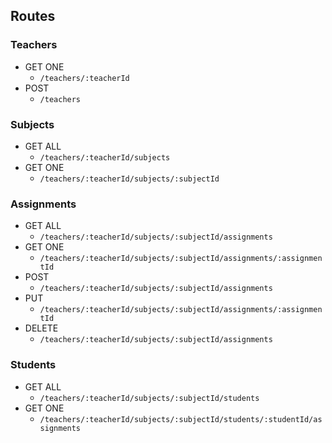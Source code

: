 ## Routes

### Teachers
* GET ONE
  * `/teachers/:teacherId`
* POST
  * `/teachers`

### Subjects
* GET ALL 
  * `/teachers/:teacherId/subjects`
* GET ONE
  * `/teachers/:teacherId/subjects/:subjectId`

### Assignments
* GET ALL
  * `/teachers/:teacherId/subjects/:subjectId/assignments`
* GET ONE
  * `/teachers/:teacherId/subjects/:subjectId/assignments/:assignmentId`
* POST
  * `/teachers/:teacherId/subjects/:subjectId/assignments`
* PUT
  * `/teachers/:teacherId/subjects/:subjectId/assignments/:assignmentId`
* DELETE
  * `/teachers/:teacherId/subjects/:subjectId/assignments`

### Students
* GET ALL
  * `/teachers/:teacherId/subjects/:subjectId/students`
* GET ONE
  * `/teachers/:teacherId/subjects/:subjectId/students/:studentId/assignments`